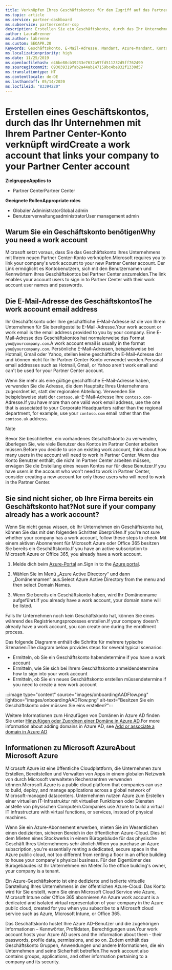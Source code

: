 ```yaml
---
title: Verknüpfen Ihres Geschäftskontos für den Zugriff auf das Partner Center
ms.topic: article
ms.service: partner-dashboard
ms.subservice: partnercenter-csp
description: Erstellen Sie ein Geschäftskonto, durch das Ihr Unternehmen mit Ihrem Partner Center-Konto verknüpft wird. Auf diese Weise können Mitarbeiter Ihres Unternehmens auf das Partner Center zugreifen.
author: LauraBrenner
ms.author: labrenne
ms.custom: SEOAPR.20
Keywords: Geschäftskonto, E-Mail-Adresse, Mandant, Azure-Mandant, Konto erstellen, Domänenname
ms.localizationpriority: high
ms.date: 11/25/2019
ms.openlocfilehash: e46be80cb39233e7632a97fd511232d5ff762499
ms.sourcegitcommit: 093039319fab2a44ab147159bc4be832f1330d57
ms.translationtype: HT
ms.contentlocale: de-DE
ms.lasthandoff: 05/14/2020
ms.locfileid: "83394220"
---
```

# <a name="create-a-work-account-that-links-your-company-to-your-partner-center-account"></a><span data-ttu-id="02ca9-105">Erstellen eines Geschäftskontos, durch das Ihr Unternehmen mit Ihrem Partner Center-Konto verknüpft wird</span><span class="sxs-lookup"><span data-stu-id="02ca9-105">Create a work account that links your company to your Partner Center account</span></span>

<span data-ttu-id="02ca9-106">**Zielgruppe**</span><span class="sxs-lookup"><span data-stu-id="02ca9-106">**Applies to**</span></span>

- <span data-ttu-id="02ca9-107">Partner Center</span><span class="sxs-lookup"><span data-stu-id="02ca9-107">Partner Center</span></span>

<span data-ttu-id="02ca9-108">**Geeignete Rollen**</span><span class="sxs-lookup"><span data-stu-id="02ca9-108">**Appropriate roles**</span></span>

- <span data-ttu-id="02ca9-109">Globaler Administrator</span><span class="sxs-lookup"><span data-stu-id="02ca9-109">Global admin</span></span>
- <span data-ttu-id="02ca9-110">Benutzerverwaltungsadministrator</span><span class="sxs-lookup"><span data-stu-id="02ca9-110">User management admin</span></span>

## <a name="why-you-need-a-work-account"></a><span data-ttu-id="02ca9-111">Warum Sie ein Geschäftskonto benötigen</span><span class="sxs-lookup"><span data-stu-id="02ca9-111">Why you need a work account</span></span>

<span data-ttu-id="02ca9-112">Microsoft setzt voraus, dass Sie das Geschäftskonto Ihres Unternehmens mit Ihrem neuen Partner Center-Konto verknüpfen.</span><span class="sxs-lookup"><span data-stu-id="02ca9-112">Microsoft requires you to link your company's work account to your new Partner Center account.</span></span> <span data-ttu-id="02ca9-113">Der Link ermöglicht es Kontobenutzern, sich mit den Benutzernamen und Kennwörtern ihres Geschäftskontos bei Partner Center anzumelden.</span><span class="sxs-lookup"><span data-stu-id="02ca9-113">The link enables your account users to sign in to Partner Center with their work account user names and passwords.</span></span>

## <a name="the-work-account-email-address"></a><span data-ttu-id="02ca9-114">Die E-Mail-Adresse des Geschäftskontos</span><span class="sxs-lookup"><span data-stu-id="02ca9-114">The work account email address</span></span>

<span data-ttu-id="02ca9-115">Ihr Geschäftskonto oder Ihre geschäftliche E-Mail-Adresse ist die von Ihrem Unternehmen für Sie bereitgestellte E-Mail-Adresse.</span><span class="sxs-lookup"><span data-stu-id="02ca9-115">Your work account or work email is the email address provided to you by your company.</span></span> <span data-ttu-id="02ca9-116">Eine E-Mail-Adresse des Geschäftskontos hat normalerweise das Format `you@yourcompany.com`.</span><span class="sxs-lookup"><span data-stu-id="02ca9-116">A work account email is usually in the format `you@yourcompany.com`.</span></span> <span data-ttu-id="02ca9-117">Persönliche E-Mail-Adressen, beispielsweise bei Hotmail, Gmail oder Yahoo, stellen keine geschäftliche E-Mail-Adresse dar und können nicht für Ihr Partner Center-Konto verwendet werden.</span><span class="sxs-lookup"><span data-stu-id="02ca9-117">Personal email addresses such as Hotmail, Gmail, or Yahoo aren't work email and can't be used for your Partner Center account.</span></span>

<span data-ttu-id="02ca9-118">Wenn Sie mehr als eine gültige geschäftliche E-Mail-Adresse haben, verwenden Sie die Adresse, die dem Hauptsitz Ihres Unternehmens zugeordnet ist, statt der regionalen Abteilung. Verwenden Sie beispielsweise statt der `contoso.uk`-E-Mail-Adresse Ihre `contoso.com`-Adresse.</span><span class="sxs-lookup"><span data-stu-id="02ca9-118">If you have more than one valid work email address, use the one that is associated to your Corporate Headquarters rather than the regional department, for example, use your `contoso.com` email rather than the `contoso.uk` address.</span></span>

> [!NOTE]  
> <span data-ttu-id="02ca9-119">Bevor Sie beschließen, ein vorhandenes Geschäftskonto zu verwenden, überlegen Sie, wie viele Benutzer des Kontos im Partner Center arbeiten müssen.</span><span class="sxs-lookup"><span data-stu-id="02ca9-119">Before you decide to use an existing work account, think about how many users in the account will need to work in Partner Center.</span></span> <span data-ttu-id="02ca9-120">Wenn das Konto Benutzer enthält, die nicht im Partner Center arbeiten müssen, erwägen Sie die Erstellung eines neuen Kontos nur für diese Benutzer.</span><span class="sxs-lookup"><span data-stu-id="02ca9-120">If you have users in the account who won't need to work in Partner Center, consider creating a new account for only those users who will need to work in the Partner Center.</span></span>

## <a name="not-sure-if-your-company-already-has-a-work-account"></a><span data-ttu-id="02ca9-121">Sie sind nicht sicher, ob Ihre Firma bereits ein Geschäftskonto hat?</span><span class="sxs-lookup"><span data-stu-id="02ca9-121">Not sure if your company already has a work account?</span></span>

<span data-ttu-id="02ca9-122">Wenn Sie nicht genau wissen, ob Ihr Unternehmen ein Geschäftskonto hat, können Sie das mit den folgenden Schritten überprüfen.</span><span class="sxs-lookup"><span data-stu-id="02ca9-122">If you're not sure whether your company has a work account, follow these steps to check.</span></span> <span data-ttu-id="02ca9-123">Mit einem aktiven Abonnement für Microsoft Azure oder Office 365 besitzen Sie bereits ein Geschäftskonto.</span><span class="sxs-lookup"><span data-stu-id="02ca9-123">If you have an active subscription to Microsoft Azure or Office 365, you already have a work account.</span></span>

1. <span data-ttu-id="02ca9-124">Melde dich beim [Azure-Portal](https://portal.azure.com) an.</span><span class="sxs-lookup"><span data-stu-id="02ca9-124">Sign in to the [Azure portal](https://portal.azure.com).</span></span>

2. <span data-ttu-id="02ca9-125">Wählen Sie im Menü „Azure Active Directory“ und dann „Domänennamen“ aus.</span><span class="sxs-lookup"><span data-stu-id="02ca9-125">Select Azure Active Directory from the menu and then select Domain Names.</span></span>

3. <span data-ttu-id="02ca9-126">Wenn Sie bereits ein Geschäftskonto haben, wird Ihr Domänenname aufgeführt.</span><span class="sxs-lookup"><span data-stu-id="02ca9-126">If you already have a work account, your domain name will be listed.</span></span>

<span data-ttu-id="02ca9-127">Falls Ihr Unternehmen noch kein Geschäftskonto hat, können Sie eines während des Registrierungsprozesses erstellen.</span><span class="sxs-lookup"><span data-stu-id="02ca9-127">If your company doesn't already have a work account, you can create one during the enrollment process.</span></span>

<span data-ttu-id="02ca9-128">Das folgende Diagramm enthält die Schritte für mehrere typische Szenarien:</span><span class="sxs-lookup"><span data-stu-id="02ca9-128">The diagram below provides steps for several typical scenarios:</span></span>

- <span data-ttu-id="02ca9-129">Ermitteln, ob Sie ein Geschäftskonto haben</span><span class="sxs-lookup"><span data-stu-id="02ca9-129">determine if you have a work account</span></span>
- <span data-ttu-id="02ca9-130">Ermitteln, wie Sie sich bei Ihrem Geschäftskonto anmelden</span><span class="sxs-lookup"><span data-stu-id="02ca9-130">determine how to sign into your work account</span></span>
- <span data-ttu-id="02ca9-131">Ermitteln, ob Sie ein neues Geschäftskonto erstellen müssen</span><span class="sxs-lookup"><span data-stu-id="02ca9-131">determine if you need to create a new work account</span></span>

:::image type="content" source="images/onboardingAADFlow.png" lightbox="images/onboardingAADFlow.png" alt-text="Besitzen Sie ein Geschäftskonto oder müssen Sie eins erstellen?":::

<span data-ttu-id="02ca9-133">Weitere Informationen zum Hinzufügen von Domänen in Azure AD finden Sie unter [Hinzufügen oder Zuordnen einer Domäne in Azure AD](https://docs.microsoft.com/azure/active-directory/active-directory-add-domain).</span><span class="sxs-lookup"><span data-stu-id="02ca9-133">For more information about adding domains in Azure AD, see [Add or associate a domain in Azure AD](https://docs.microsoft.com/azure/active-directory/active-directory-add-domain)</span></span>

## <a name="about-microsoft-azure"></a><span data-ttu-id="02ca9-134">Informationen zu Microsoft Azure</span><span class="sxs-lookup"><span data-stu-id="02ca9-134">About Microsoft Azure</span></span>

<span data-ttu-id="02ca9-135">Microsoft Azure ist eine öffentliche Cloudplattform, die Unternehmen zum Erstellen, Bereitstellen und Verwalten von Apps in einem globalen Netzwerk von durch Microsoft verwalteten Rechenzentren verwenden können.</span><span class="sxs-lookup"><span data-stu-id="02ca9-135">Microsoft Azure is a public cloud platform that companies can use to build, deploy, and manage applications across a global network of Microsoft-managed datacenters.</span></span> <span data-ttu-id="02ca9-136">Unternehmen nutzen Azure zum Erstellen einer virtuellen IT-Infrastruktur mit virtuellen Funktionen oder Diensten anstelle von physischen Computern.</span><span class="sxs-lookup"><span data-stu-id="02ca9-136">Companies use Azure to build a virtual IT infrastructure with virtual functions, or services, instead of physical machines.</span></span>

<span data-ttu-id="02ca9-137">Wenn Sie ein Azure-Abonnement erwerben, mieten Sie im Wesentlichen einen dedizierten, sicheren Bereich in der öffentlichen Azure-Cloud. Dies ist dem Mieten eines Stockwerks in einem Bürogebäude für das physische Geschäft Ihres Unternehmens sehr ähnlich.</span><span class="sxs-lookup"><span data-stu-id="02ca9-137">When you purchase an Azure subscription, you're essentially renting a dedicated, secure space in the Azure public cloud, not too different from renting a floor in an office building to house your company's physical business.</span></span> <span data-ttu-id="02ca9-138">Für den Eigentümer des Bürogebäudes ist Ihr Unternehmen ein Mieter.</span><span class="sxs-lookup"><span data-stu-id="02ca9-138">To the office building's owner, your company is a tenant.</span></span>

<span data-ttu-id="02ca9-139">Ein Azure-Geschäftskonto ist eine dedizierte und isolierte virtuelle Darstellung Ihres Unternehmens in der öffentlichen Azure-Cloud. Das Konto wird für Sie erstellt, wenn Sie einen Microsoft Cloud Service wie Azure, Microsoft Intune oder Office 365 abonnieren.</span><span class="sxs-lookup"><span data-stu-id="02ca9-139">An Azure work account is a dedicated and isolated virtual representation of your company in the Azure public cloud, created for you when you subscribe to a Microsoft cloud service such as Azure, Microsoft Intune, or Office 365.</span></span>

<span data-ttu-id="02ca9-140">Das Geschäftskonto hostet Ihre Azure AD-Benutzer und die zugehörigen Informationen – Kennwörter, Profildaten, Berechtigungen usw.</span><span class="sxs-lookup"><span data-stu-id="02ca9-140">Your work account hosts your Azure AD users and the information about them - their passwords, profile data, permissions, and so on.</span></span> <span data-ttu-id="02ca9-141">Zudem enthält das Geschäftskonto Gruppen, Anwendungen und andere Informationen, die ein Unternehmen und seine Sicherheit betreffen.</span><span class="sxs-lookup"><span data-stu-id="02ca9-141">The work account also contains groups, applications, and other information pertaining to a company and its security.</span></span>
